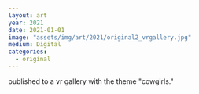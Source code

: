 ```yaml
---
layout: art
year: 2021
date: 2021-01-01
image: "assets/img/art/2021/original2_vrgallery.jpg"
medium: Digital
categories:
  - original
---
```

published to a vr gallery with the theme "cowgirls."
